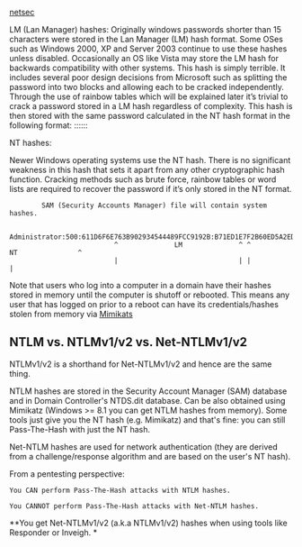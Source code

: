 
[netsec](https://netsec.ws/?p=314)

LM (Lan Manager) hashes:
Originally windows passwords shorter than 15 characters were stored in the Lan Manager (LM) hash format. Some OSes such as Windows 2000, XP and Server 2003 continue to use these hashes unless disabled. Occasionally an OS like Vista may store the LM hash for backwards compatibility with other systems. This hash is simply terrible. It includes several poor design decisions from Microsoft such as splitting the password into two blocks and allowing each to be cracked independently. Through the use of rainbow tables which will be explained later it’s trivial to crack a password stored in a LM hash regardless of complexity. This hash is then stored with the same password calculated in the NT hash format in the following format: ::::::

NT hashes:

Newer Windows operating systems use the NT hash. There is no significant weakness in this hash that sets it apart from any other cryptographic hash function. Cracking methods such as brute force, rainbow tables or word lists are required to recover the password if it’s only stored in the NT format.



            SAM (Security Accounts Manager) file will contain system hashes. 

            Administrator:500:611D6F6E763B902934544489FCC9192B:B71ED1E7F2B60ED5A2EDD28379D45C91:::
                              ^              LM              ^ ^             NT               ^
                              |                              | |                              |



Note that users who log into a computer in a domain have their hashes stored in memory until the computer is shutoff or rebooted. This means any user that has logged on prior to a reboot can have its credentials/hashes stolen from memory via [Mimikats](https://github.com/Kahvi-0/Tools-and-Concepts/blob/master/Windows/Mimikatz.md)

## NTLM vs. NTLMv1/v2 vs. Net-NTLMv1/v2

NTLMv1/v2 is a shorthand for Net-NTLMv1/v2 and hence are the same thing.

NTLM hashes are stored in the Security Account Manager (SAM) database and in Domain Controller's NTDS.dit database. Can be also obtained using Mimikatz (Windows >= 8.1 you can get NTLM hashes from memory). Some tools just give you the NT hash (e.g. Mimikatz) and that's fine: you can still Pass-The-Hash with just the NT hash.

Net-NTLM hashes are used for network authentication (they are derived from a challenge/response algorithm and are based on the user's NT hash).

From a pentesting perspective:

    You CAN perform Pass-The-Hash attacks with NTLM hashes.

    You CANNOT perform Pass-The-Hash attacks with Net-NTLM hashes.

**You get Net-NTLMv1/v2 (a.k.a NTLMv1/v2) hashes when using tools like Responder or Inveigh. *

